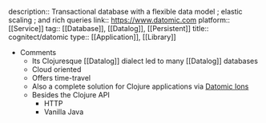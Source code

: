 description:: Transactional database with a flexible data model ; elastic scaling ; and rich queries
link:: https://www.datomic.com
platform:: [[Service]]
tag:: [[Database]], [[Datalog]], [[Persistent]]
title:: cognitect/datomic
type:: [[Application]], [[Library]]

- Comments
	- Its Clojuresque [[Datalog]] dialect led to many [[Datalog]] databases
	- Cloud oriented
	- Offers time-travel
	- Also a complete solution for Clojure applications via [Datomic Ions](https://docs.datomic.com/cloud/whatis/architecture.html#applications)
	- Besides the Clojure API
		- HTTP
		- Vanilla Java